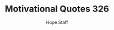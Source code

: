 ---
image: /assets/img/mq/mq_326_mccoy.png
title: Motivational Quotes 326
categories:
  - Motivational Quotes
author: Hope Staff
notes: Motivational Quotes 326
embed: >-
  EMBED_GOES_HERE
transcript: >-
  SOME LINES OF TEXT START HERE
---